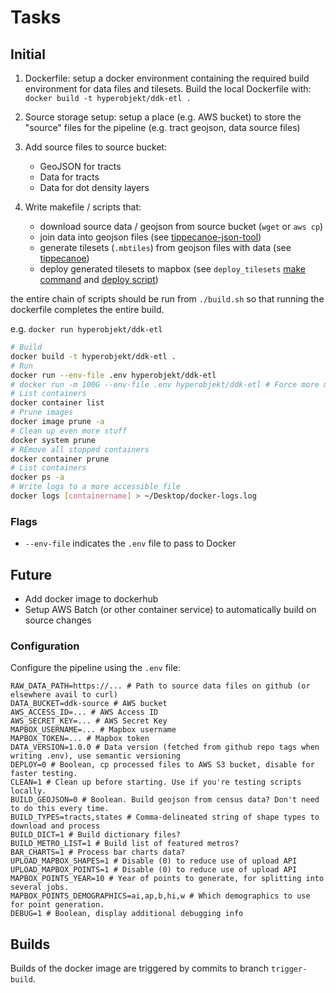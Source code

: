 # Tasks

## Initial

1. Dockerfile: setup a docker environment containing the required build environment for data files and tilesets. Build the local Dockerfile with: `docker build -t hyperobjekt/ddk-etl .`

2. Source storage setup: setup a place (e.g. AWS bucket) to store the "source" files for the pipeline (e.g. tract geojson, data source files)

3. Add source files to source bucket:

   - GeoJSON for tracts
   - Data for tracts
   - Data for dot density layers

4. Write makefile / scripts that:
   - download source data / geojson from source bucket (`wget` or `aws cp`)
   - join data into geojson files (see [tippecanoe-json-tool](https://github.com/mapbox/tippecanoe#tippecanoe-json-tool))
   - generate tilesets (`.mbtiles`) from geojson files with data (see [tippecanoe](https://github.com/mapbox/tippecanoe))
   - deploy generated tilesets to mapbox (see `deploy_tilesets` [make command](https://github.com/Hyperobjekt/seda-etl/blob/master/Makefile#L465) and [deploy script](https://github.com/Hyperobjekt/seda-etl/blob/master/scripts/deploy_tilesets.js))

the entire chain of scripts should be run from `./build.sh` so that running the dockerfile completes the entire build.

e.g. `docker run hyperobjekt/ddk-etl`

```bash
# Build
docker build -t hyperobjekt/ddk-etl .
# Run
docker run --env-file .env hyperobjekt/ddk-etl
# docker run -m 100G --env-file .env hyperobjekt/ddk-etl # Force more memory
# List containers
docker container list
# Prune images
docker image prune -a
# Clean up even more stuff
docker system prune
# REmove all stopped containers
docker container prune
# List containers
docker ps -a
# Write logs to a more accessible file
docker logs [containername] > ~/Desktop/docker-logs.log
```

### Flags

- `--env-file` indicates the `.env` file to pass to Docker

## Future

- Add docker image to dockerhub
- Setup AWS Batch (or other container service) to automatically build on source changes

### Configuration

Configure the pipeline using the `.env` file:

```
RAW_DATA_PATH=https://... # Path to source data files on github (or elsewhere avail to curl)
DATA_BUCKET=ddk-source # AWS bucket
AWS_ACCESS_ID=... # AWS Access ID
AWS_SECRET_KEY=... # AWS Secret Key
MAPBOX_USERNAME=... # Mapbox username
MAPBOX_TOKEN=... # Mapbox token
DATA_VERSION=1.0.0 # Data version (fetched from github repo tags when writing .env), use semantic versioning
DEPLOY=0 # Boolean, cp processed files to AWS S3 bucket, disable for faster testing.
CLEAN=1 # Clean up before starting. Use if you're testing scripts locally.
BUILD_GEOJSON=0 # Boolean. Build geojson from census data? Don't need to do this every time.
BUILD_TYPES=tracts,states # Comma-delineated string of shape types to download and process
BUILD_DICT=1 # Build dictionary files?
BUILD_METRO_LIST=1 # Build list of featured metros?
BAR_CHARTS=1 # Process bar charts data?
UPLOAD_MAPBOX_SHAPES=1 # Disable (0) to reduce use of upload API
UPLOAD_MAPBOX_POINTS=1 # Disable (0) to reduce use of upload API
MAPBOX_POINTS_YEAR=10 # Year of points to generate, for splitting into several jobs.
MAPBOX_POINTS_DEMOGRAPHICS=ai,ap,b,hi,w # Which demographics to use for point generation.
DEBUG=1 # Boolean, display additional debugging info
```

## Builds

Builds of the docker image are triggered by commits to branch `trigger-build`.
